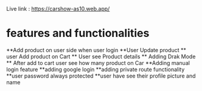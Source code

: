 Live link : https://carshow-as10.web.app/

# features and functionalities
   **Add product on user side when user login
   **User Update product 
   ** user Add product on Cart
   ** User see Product details 
   ** Adding Drak Mode 
   ** After add to cart user see how many product on Car
   **Adding  manual login feature 
    **adding google login 
    **adding private route functionality 
    **user password always protected 
    **user have see their profile picture and name




